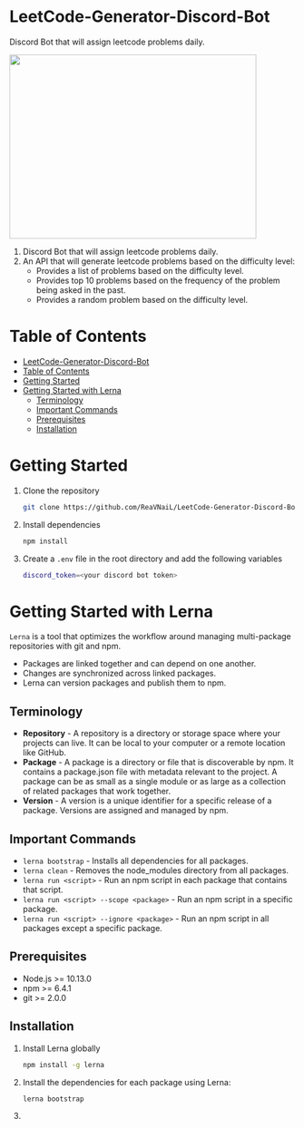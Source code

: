 # LeetCode-Generator-Discord-Bot
Discord Bot that will assign leetcode problems daily.
<p>
    <img width=435 height=325 src="https://user-images.githubusercontent.com/59776018/226667773-83eead6e-054c-4ac0-9137-b82ead5b8980.png"/>
</p>

1. Discord Bot that will assign leetcode problems daily.
2. An API that will generate leetcode problems based on the difficulty level:
    - Provides a list of problems based on the difficulty level.
    - Provides top 10 problems based on the frequency of the problem being asked in the past.
    - Provides a random problem based on the difficulty level.

# Table of Contents
- [LeetCode-Generator-Discord-Bot](#leetcode-generator-discord-bot)
- [Table of Contents](#table-of-contents)
- [Getting Started](#getting-started)
- [Getting Started with Lerna](#getting-started-with-lerna)
  - [Terminology](#terminology)
  - [Important Commands](#important-commands)
  - [Prerequisites](#prerequisites)
  - [Installation](#installation)


# Getting Started

1. Clone the repository

    ```bash
    git clone https://github.com/ReaVNaiL/LeetCode-Generator-Discord-Bot/
    ```
2. Install dependencies

    ```bash
    npm install
    ```

3. Create a `.env` file in the root directory and add the following variables

    ```bash
    discord_token=<your discord bot token>
    ```

# Getting Started with Lerna
`Lerna` is a tool that optimizes the workflow around managing multi-package repositories with git and npm.
- Packages are linked together and can depend on one another.
- Changes are synchronized across linked packages.
- Lerna can version packages and publish them to npm.

## Terminology
- **Repository** - A repository is a directory or storage space where your projects can live. It can be local to your computer or a remote location like GitHub.
- **Package** - A package is a directory or file that is discoverable by npm. It contains a package.json file with metadata relevant to the project. A package can be as small as a single module or as large as a collection of related packages that work together.
- **Version** - A version is a unique identifier for a specific release of a package. Versions are assigned and managed by npm.

## Important Commands
- `lerna bootstrap` - Installs all dependencies for all packages.
- `lerna clean` - Removes the node_modules directory from all packages.
- `lerna run <script>` - Run an npm script in each package that contains that script.
- `lerna run <script> --scope <package>` - Run an npm script in a specific package.
- `lerna run <script> --ignore <package>` - Run an npm script in all packages except a specific package.

## Prerequisites
- Node.js >= 10.13.0
- npm >= 6.4.1
- git >= 2.0.0

## Installation

1. Install Lerna globally
    
    ```bash 
    npm install -g lerna
    ```

2. Install the dependencies for each package using Lerna:
    
    ```bash
    lerna bootstrap
    ```

3. 
